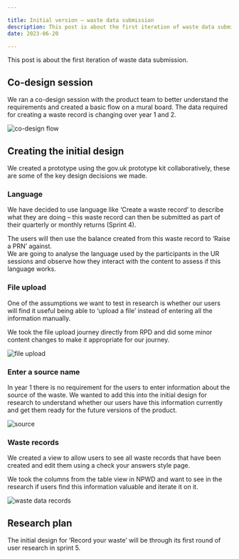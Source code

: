 ```yaml
---

title: Initial version – waste data submission
description: This post is about the first iteration of waste data submission
date: 2023-06-20

---
```


This post is about the first iteration of waste data submission.


## Co-design session

We ran a co-design session with the product team to better understand the requirements and created a basic flow on a mural board. The data required for creating a waste record is changing over year 1 and 2.  

 ![co-design flow](/co-design-flow.png)


## Creating the initial design

We created a prototype using the gov.uk prototype kit collaboratively, these are some of the key design decisions we made.

### Language

We have decided to use language like ‘Create a waste record’ to describe what they are doing – this waste record can then be submitted as part of their quarterly or monthly returns (Sprint 4).  

The users will then use the balance created from this waste record to ‘Raise a PRN’ against.  
We are going to analyse the language used by the participants in the UR sessions and observe how they interact with the content to assess if this language works.  

### File upload

One of the assumptions we want to test in research is whether our users will find it useful being able to ‘upload a file’ instead of entering all the information manually.

We took the file upload journey directly from RPD and did some minor content changes to make it appropriate for our journey.  


![file upload](/file-upload.png)



### Enter a source name


In year 1 there is no requirement for the users to enter information about the source of the waste. We wanted to add this into the initial design for research to understand whether our users have this information currently and get them ready for the future versions of the product.


 ![source](/source.png)

### Waste records

We created a view to allow users to see all waste records that have been created and edit them using a check your answers style page.

We took the columns from the table view in NPWD and want to see in the research if users find this information valuable and iterate it on it.

 ![waste data records ](/waste-records.png)




## Research plan


The initial design for ‘Record your waste’ will be through its first round of user research in sprint 5.

